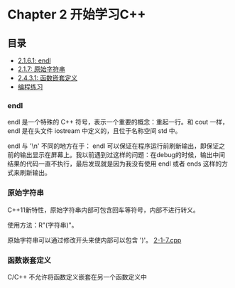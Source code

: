 # Chapter 2 开始学习C++

## 目录
* [2.1.6.1: endl](#endl)
* [2.1.7: 原始字符串](#原始字符串)
* [2.4.3.1: 函数嵌套定义](#函数嵌套定义)
* [编程练习](problem/)


### endl

endl 是一个特殊的 C++ 符号，表示一个重要的概念：重起一行。和 cout 一样， endl 是在头文件 iostream 中定义的，且位于名称空间 std 中。

endl 与 '\n' 不同的地方在于： endl 可以保证在程序运行前刷新输出，即保证之前的输出显示在屏幕上。我以前遇到过这样的问题：在debug的时候，输出中间结果的代码一直不执行，最后发现就是因为我没有使用 endl 或者 ends 这样的方式来刷新输出。


### 原始字符串

C++11新特性，原始字符串内部可包含回车等符号，内部不进行转义。

使用方法：R"(字符串)"。

原始字符串可以通过修改开头来使内部可以包含 ')'。 [2-1-7.cpp](2-1-7.cpp)


### 函数嵌套定义

C/C++ 不允许将函数定义嵌套在另一个函数定义中
